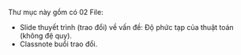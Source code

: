Thư mục này gồm có 02 File:
+ Slide thuyết trình (trao đổi) về vấn đề: Độ phức tạp của thuật toán (không đệ quy).
+ Classnote buổi trao đổi.
